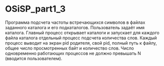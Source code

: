 # OSiSP_part1_3
Программа подсчета частоты встречающихся символов в файлах заданного каталога и его подкаталогов. 
Пользователь задаёт имя каталога. Главный процесс открывает каталоги и запускает для каждого файла каталога отдельный процесс
подсчета количества слов. Каждый процесс выводит на экран pid родителя, свой pid, полный путь к файлу, 
общее число просмотренных байт и количество слов. 
Число одновременно работающих процессов не должно превышать N (вводится пользователем). 

